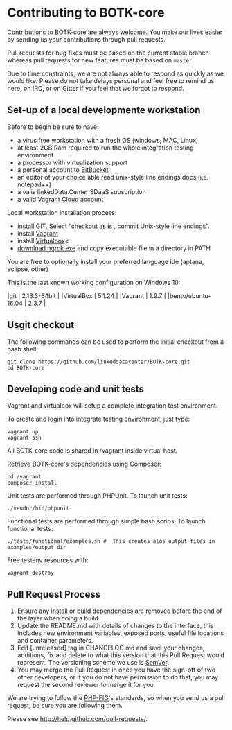 # Contributing to BOTK-core #

Contributions to BOTK-core are always welcome. You make our lives easier by
sending us your contributions through pull requests.

Pull requests for bug fixes must be based on the current stable branch whereas
pull requests for new features must be based on `master`.

Due to time constraints, we are not always able to respond as quickly as we
would like. Please do not take delays personal and feel free to remind us here,
on IRC, or on Gitter if you feel that we forgot to respond.

## Set-up of a local developmente workstation

Before to begin be sure to have:

- a virus free workstation with a fresh OS (windows, MAC, Linux)
- at least 2GB Ram required to run the whole integration testing environment
- a processor with virtualization support
- a personal account to [BitBucket](https://bitbucket.org/)
- an editor of your choice able read unix-style line endings docs (i.e. notepad++)
- a valis linkedData.Center SDaaS subscription
- a valid [Vagrant Cloud account](https://vagrantcloud.com/account/new)

Local workstation installation process:

- install [GIT](http://git-scm.com/). Select “checkout as is , commit Unix-style line endings”.
- install [Vagrant](https://www.vagrantup.com/)
- install [Virtualbox](https://www.virtualbox.org/)<
- [download ngrok.exe](https://ngrok.com/) and copy executable file in a directory in PATH

You are free to optionally install your preferred language ide (aptana, eclipse, other)

This is the last known working configuration on Windows 10:

|git                | 2.13.3-64bit |
|VirtualBox         | 5.1.24       |
|Vagrant            | 1.9.7        |
|bento/ubuntu-16.04 | 2.3.7        |


## Usgit checkout

The following commands can be used to perform the initial checkout from a bash shell:

```shell
git clone https://github.com/linkeddatacenter/BOTK-core.git
cd BOTK-core
```

## Developing code and unit tests

Vagrant and virtualbox will setup a complete integration test environment.

To create and login into integrate testing environment, just type:

```shell
vagrant up
vagrant ssh
```

All BOTK-core code is shared in /vagrant inside virtual host.

Retrieve BOTK-core's dependencies using [Composer](http://getcomposer.org/):

```shell
cd /vagrant
composer install	
```

Unit tests are performed through PHPUnit. To launch unit tests:

```shell
./vendor/bin/phpunit
```

Functional tests are performed through simple bash scrips. To launch functional tests:

```shell
./tests/functional/examples.sh #  This creates alos output files in examples/output dir
```

Free testenv resources with:

```shell
vagrant destroy
```


## Pull Request Process

1. Ensure any install or build dependencies are removed before the end of the layer when doing a 
   build.
2. Update the README.md with details of changes to the interface, this includes new environment 
   variables, exposed ports, useful file locations and container parameters.
3. Edit [unreleased] tag in CHANGELOG.md and save your changes, additions, fix and delete to what this version that this
   Pull Request would represent. The versioning scheme we use is [SemVer](http://semver.org/).
4. You may merge the Pull Request in once you have the sign-off of two other developers, or if you 
   do not have permission to do that, you may request the second reviewer to merge it for you.

We are trying to follow the [PHP-FIG](http://www.php-fig.org)'s standards, so
when you send us a pull request, be sure you are following them.

Please see http://help.github.com/pull-requests/.


